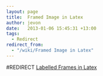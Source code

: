 ```yaml
---
layout: page
title:  Framed Image in Latex
author: jevon
date:   2013-01-06 15:45:31 +13:00
tags:
  - Redirect
redirect_from:
  - "/wiki/Framed Image in Latex"
---
```


#REDIRECT [Labelled Frames in Latex](Labelled_Frames_in_Latex.md)
